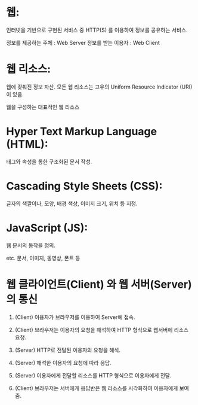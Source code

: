 # 웹:

인터넷을 기반으로 구현된 서비스 중 HTTP(S) 를 이용하여 정보를 공유하는 서비스.

정보를 제공하는 주체 : Web Server
정보를 받는 이용자 : Web Client

# 웹 리소스:

웹에 갖춰진 정보 자산.
모든 웹 리소스는 고유의 Uniform Resource Indicator (URI)이 있음.

웹을 구성하는 대표적인 웹 리소스

# Hyper Text Markup Language (HTML):

태그와 속성을 통한 구조화된 문서 작성.

# Cascading Style Sheets (CSS):

글자의 색깔이나, 모양, 배경 색상, 이미지 크기, 위치 등 지정.

# JavaScript (JS):

웹 문서의 동작을 정의.

etc.
문서, 이미지, 동영상, 폰트 등

# 웹 클라이언트(Client) 와 웹 서버(Server) 의 통신

1. (Client) 이용자가 브라우저를 이용하여 Server에 접속.

2. (Client) 브라우저는 이용자의 요청을 해석하여 HTTP 형식으로 웹서버에 리소스 요청.

3. (Server) HTTP로 전달된 이용자의 요청을 해석.

4. (Server) 해석한 이용자의 요청에 따라 응답.

5. (Server) 이용자에게 전달할 리소스를 HTTP 형식으로 이용자에게 전달.

6. (Client) 브라우저는 서버에게 응답반은 웹 리소스를 시각화하여 이용자에게 보여줌.
